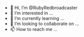 - 👋 Hi, I’m @RubyRedbroadcaster
- 👀 I’m interested in ...
- 🌱 I’m currently learning ...
- 💞️ I’m looking to collaborate on ...
- 📫 How to reach me ...

<!---
RubyRedbroadcaster/RubyRedbroadcaster is a ✨ special ✨ repository because its `README.md` (this file) appears on your GitHub profile.
You can click the Preview link to take a look at your changes.
--->
